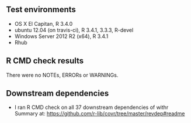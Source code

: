 ## Test environments
* OS X El Capitan, R 3.4.0
* ubuntu 12.04 (on travis-ci), R 3.4.1, 3.3.3, R-devel
* Windows Server 2012 R2 (x64), R 3.4.1
* Rhub

## R CMD check results
There were no NOTEs, ERRORs or WARNINGs.

## Downstream dependencies
* I ran R CMD check on all 37 downstream dependencies of withr
  Summary at: https://github.com/r-lib/covr/tree/master/revdep#readme

